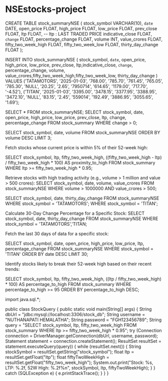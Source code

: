 # NSEstocks-project

CREATE TABLE stock_summaryNSE 
(
   stock_symbol VARCHAR(10),
   `date` DATE,
   open_price FLOAT,
   high_price FLOAT,
   low_price FLOAT,
   prev_close FLOAT,
   ltp FLOAT,    -- ltp : LAST TRADED PRICE
   indicative_close FLOAT,
   `change` FLOAT,
   percentage_change FLOAT,
   volume INT,
   value_crores FLOAT,
   fifty_two_week_high FLOAT,
   fifty_two_week_low FLOAT,
   thirty_day_change FLOAT
);

INSERT INTO stock_summaryNSE
(
   stock_symbol, `date`, open_price, high_price, low_price, prev_close, ltp,indicative_close, `change`, percentage_change, volume, value_crores,fifty_two_week_high,fifty_two_week_low, thirty_day_change
)
VALUES
('TATAMOTORS', '2025-01-03', '768.00', '785.70',	'761.45',	'765.05',	'785.30',	'NULL',	'20.25',	'2.65',	'7950714',	'614.65',	'1179.00',	'717.70',	'-4.52'),
('TITAN', '2025-01-03', '3395.00',	'3478.15',	'3377.95',	'3388.95',	'3472.10',	'NULL',	'83.15',	'2.45',	'559014',	'192.49',	'3886.95',	'3055.65',	'1.69');

SELECT * FROM stock_summaryNSE;
SELECT stock_symbol, date, open_price, high_price, low_price, prev_close, ltp, change, percentage_change
FROM stock_summary
WHERE change > 0;

SELECT stock_symbol, date, volume
FROM stock_summaryNSE
ORDER BY volume DESC
LIMIT 3;

Fetch stocks whose current price is within 5% of their 52-week high:

SELECT stock_symbol, ltp, fifty_two_week_high, 
       ((fifty_two_week_high - ltp) / fifty_two_week_high * 100) AS proximity_to_high
FROM stock_summary
WHERE ltp >= fifty_two_week_high * 0.95;

Retrieve stocks with high trading activity (e.g., volume > 1 million and value > 500 crores):
SELECT stock_symbol, date, volume, value_crores
FROM stock_summaryNSE
WHERE volume > 1000000 AND value_crores > 500;
   
SELECT stock_symbol, date, thirty_day_change
FROM stock_summaryNSE
WHERE stock_symbol = 'TATAMOTORS';
WHERE stock_symbol = 'TITAN';

Calculate 30-Day Change Percentage for a Specific Stock:
SELECT stock_symbol, date, thirty_day_change
FROM stock_summaryNSE
WHERE stock_symbol = 'TATAMOTORS','TITAN;

Fetch the last 30 days of data for a specific stock:

SELECT stock_symbol, date, open_price, high_price, low_price, ltp, percentage_change
FROM stock_summaryNSE
WHERE stock_symbol = 'TITAN'
ORDER BY date DESC
LIMIT 30;

Identify stocks likely to break their 52-week high based on their recent trends:

SELECT stock_symbol, ltp, fifty_two_week_high, 
       ((ltp / fifty_two_week_high) * 100) AS percentage_to_high
FROM stock_summary
WHERE percentage_to_high >= 95
ORDER BY percentage_to_high DESC;


import java.sql.*;

public class StockQuery {
    public static void main(String[] args) {
        String dbUrl = "jdbc:mysql://localhost:3306/stock_db";
        String username = "NUTHANAPATI HEMALATHA";
        String password = "FGH123456789";
        String query = "SELECT stock_symbol, ltp, fifty_two_week_high FROM stock_summary WHERE ltp >= fifty_two_week_high * 0.95";
        try (Connection connection = DriverManager.getConnection(dbUrl, username, password);
             Statement statement = connection.createStatement();
             ResultSet resultSet = statement.executeQuery(query)) {
            while (resultSet.next()) {
                String stockSymbol = resultSet.getString("stock_symbol");
                float ltp = resultSet.getFloat("ltp");
                float fiftyTwoWeekHigh = resultSet.getFloat("fifty_two_week_high");
                System.out.print("Stock: %s, LTP: %.2f, 52W High: %.2f%n", stockSymbol, ltp, fiftyTwoWeekHigh);
            }
        } catch (SQLException e) {
            e.printStackTrace();
        }
    }
}

